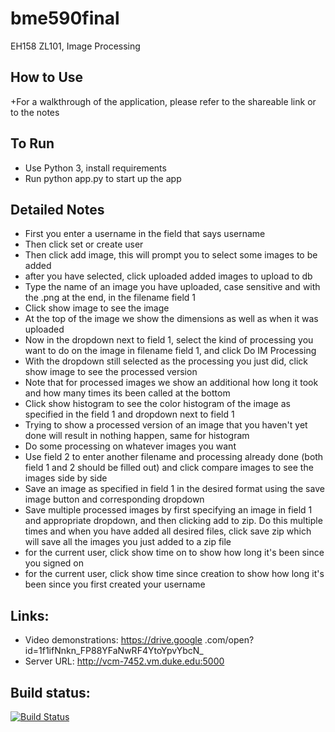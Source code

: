 # bme590final
EH158 ZL101, Image Processing
## How to Use
+For a walkthrough of the application, please refer to the shareable link or 
to the notes
## To Run
+ Use Python 3, install requirements
+ Run python app.py to start up the app
## Detailed Notes
+ First you enter a username in the field that says username
+ Then click set or create user
+ Then click add image, this will prompt you to select some images to be added
+ after you have selected, click uploaded added images to upload to db
+ Type the name of an image you have uploaded, case sensitive and with the .png at the end, in the filename field 1
+ Click show image to see the image
+ At the top of the image we show the dimensions as well as when it was uploaded
+ Now in the dropdown next to field 1, select the kind of processing you want to do on the image in filename field 1, and click Do IM Processing
+ With the dropdown still selected as the processing you just did, click show image to see the processed version
+ Note that for processed images we show an additional how long it took and how many times its been called at the bottom
+ Click show histogram to see the color histogram of the image as specified in the field 1 and dropdown next to field 1
+ Trying to show a processed version of an image that you haven't yet done will result in nothing happen, same for histogram
+ Do some processing on whatever images you want
+ Use field 2 to enter another filename and processing already done (both field 1 and 2 should be filled out) and click compare images to see the images side by side
+ Save an image as specified in field 1 in the desired format using the save image button and corresponding dropdown
+ Save multiple processed images by first specifying an image in field 1 and appropriate dropdown, and then clicking add to zip. Do this multiple times and when you have added all desired files, click save zip which will save all the images you just added to a zip file
+ for the current user, click show time on to show how long it's been since you signed on
+ for the current user, click show time since creation to show how long it's been since you first created your username
## Links:
+ Video demonstrations: https://drive.google
.com/open?id=1f1ifNnkn_FP88YFaNwRF4YtoYpvYbcN_
+ Server URL: http://vcm-7452.vm.duke.edu:5000
## Build status:

[![Build Status](https://travis-ci.org/zl101bme590final.svg?branch=master)](https://travis-ci.org/zl101/bme590final)
